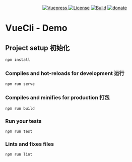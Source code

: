 <p align="center">
  <a href="#">
    <img src="https://img.shields.io/badge/vuepress-0.14.2-brightgreen.svg" alt="Vuepress">
  </a>
  <a href="#">
    <img src="https://img.shields.io/npm/l/vuepress.svg" alt="License"></a>
  <a href="#">
    <img src="https://travis-ci.org/Neveryu/web-bookmarks.svg?branch=master" alt="Build"></a>
  <a href="#">
    <img src="https://img.shields.io/badge/%24-donate-ff69b4.svg" alt="donate">
  </a>
</p>

# VueCli - Demo

## Project setup 初始化
```
npm install
```

### Compiles and hot-reloads for development 运行
```
npm run serve
```

### Compiles and minifies for production 打包
```
npm run build
```

### Run your tests
```
npm run test
```

### Lints and fixes files
```
npm run lint
